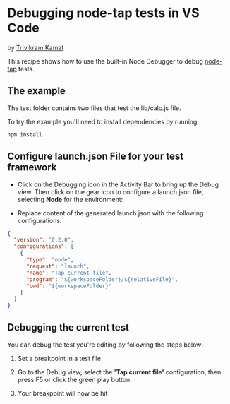 # Debugging node-tap tests in VS Code

by [Trivikram Kamat](https://github.com/trivikr)

This recipe shows how to use the built-in Node Debugger to debug [node-tap](https://github.com/tapjs/node-tap) tests.

## The example

The test folder contains two files that test the lib/calc.js file.

To try the example you'll need to install dependencies by running:

`npm install`

## Configure launch.json File for your test framework

* Click on the Debugging icon in the Activity Bar to bring up the Debug view.
  Then click on the gear icon to configure a launch.json file, selecting **Node** for the environment:

* Replace content of the generated launch.json with the following configurations:

```json
{
  "version": "0.2.0",
  "configurations": [
    {
      "type": "node",
      "request": "launch",
      "name": "Tap current file",
      "program": "${workspaceFolder}/${relativeFile}",
      "cwd": "${workspaceFolder}"
    }
  ]
}
```


## Debugging the current test

You can debug the test you're editing by following the steps below:

1. Set a breakpoint in a test file

2. Go to the Debug view, select the **'Tap current file'** configuration, then press F5 or click the green play button.

3. Your breakpoint will now be hit
